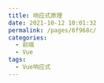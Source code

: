 ```yaml
---
title: 响应式原理
date: 2021-10-12 10:01:32
permalink: /pages/6f968c/
categories:
  - 前端
  - Vue
tags:
  - Vue响应式
---
```

